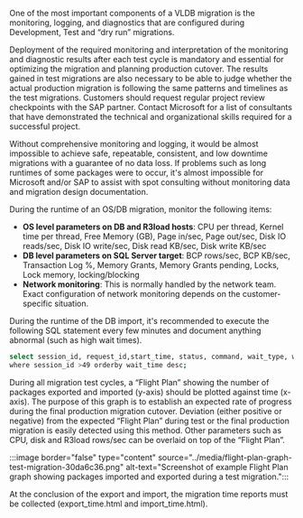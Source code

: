One of the most important components of a VLDB migration is the monitoring, logging, and diagnostics that are configured during Development, Test and “dry run” migrations.

Deployment of the required monitoring and interpretation of the monitoring and diagnostic results after each test cycle is mandatory and essential for optimizing the migration and planning production cutover. The results gained in test migrations are also necessary to be able to judge whether the actual production migration is following the same patterns and timelines as the test migrations. Customers should request regular project review checkpoints with the SAP partner. Contact Microsoft for a list of consultants that have demonstrated the technical and organizational skills required for a successful project.

Without comprehensive monitoring and logging, it would be almost impossible to achieve safe, repeatable, consistent, and low downtime migrations with a guarantee of no data loss. If problems such as long runtimes of some packages were to occur, it's almost impossible for Microsoft and/or SAP to assist with spot consulting without monitoring data and migration design documentation.

During the runtime of an OS/DB migration, monitor the following items:

- **OS level parameters on DB and R3load hosts**: CPU per thread, Kernel time per thread, Free Memory (GB), Page in/sec, Page out/sec, Disk IO reads/sec, Disk IO write/sec, Disk read KB/sec, Disk write KB/sec
- **DB level parameters on SQL Server target**: BCP rows/sec, BCP KB/sec, Transaction Log %, Memory Grants, Memory Grants pending, Locks, Lock memory, locking/blocking
- **Network monitoring**: This is normally handled by the network team. Exact configuration of network monitoring depends on the customer-specific situation.

During the runtime of the DB import, it's recommended to execute the following SQL statement every few minutes and document anything abnormal (such as high wait times).

```bash
select session_id, request_id,start_time, status, command, wait_type, wait_resource, wait_time, last_wait_type, blocking_session_id from sys.dm_exec_requests
where session_id >49 orderby wait_time desc;
```

During all migration test cycles, a “Flight Plan” showing the number of packages exported and imported (y-axis) should be plotted against time (x-axis). The purpose of this graph is to establish an expected rate of progress during the final production migration cutover. Deviation (either positive or negative) from the expected “Flight Plan” during test or the final production migration is easily detected using this method. Other parameters such as CPU, disk and R3load rows/sec can be overlaid on top of the “Flight Plan”.

:::image border="false" type="content" source="../media/flight-plan-graph-test-migration-30da6c36.png" alt-text="Screenshot of example Flight Plan graph showing packages imported and exported during a test migration.":::

At the conclusion of the export and import, the migration time reports must be collected (export\_time.html and import\_time.html).
